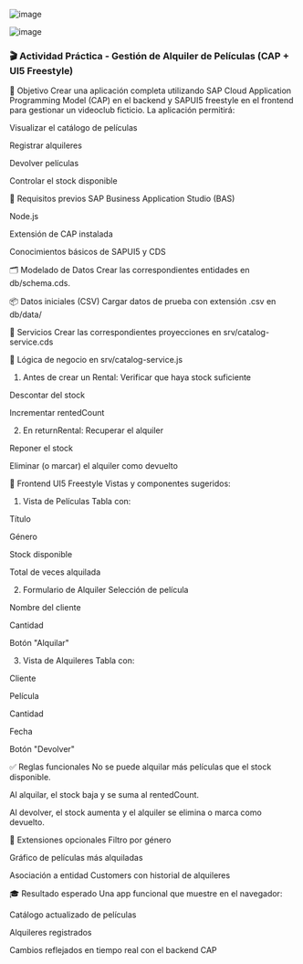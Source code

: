 ![image](https://github.com/user-attachments/assets/bbdf0817-3d98-4ffe-acf4-0e84711fa1db)

![image](https://github.com/user-attachments/assets/c58b2fc5-4483-421e-aa7b-486e82d0ce1d)


### 🎬 Actividad Práctica - Gestión de Alquiler de Películas (CAP + UI5 Freestyle)
🎯 Objetivo
Crear una aplicación completa utilizando SAP Cloud Application Programming Model (CAP) en el backend y SAPUI5 freestyle en el frontend para gestionar un videoclub ficticio. La aplicación permitirá:

Visualizar el catálogo de películas


Registrar alquileres


Devolver películas


Controlar el stock disponible


🧰 Requisitos previos
SAP Business Application Studio (BAS)


Node.js


Extensión de CAP instalada


Conocimientos básicos de SAPUI5 y CDS


🗂️ Modelado de Datos
Crear las correspondientes entidades en db/schema.cds. 

📦 Datos iniciales (CSV)
Cargar datos de prueba con extensión .csv en db/data/ 

🔌 Servicios
Crear las correspondientes proyecciones en srv/catalog-service.cds

🔁 Lógica de negocio en srv/catalog-service.js
1. Antes de crear un Rental:
Verificar que haya stock suficiente


Descontar del stock


Incrementar rentedCount


2. En returnRental:
Recuperar el alquiler


Reponer el stock


Eliminar (o marcar) el alquiler como devuelto

🎨 Frontend UI5 Freestyle
Vistas y componentes sugeridos:
1. Vista de Películas
Tabla con:


Título


Género


Stock disponible


Total de veces alquilada


2. Formulario de Alquiler
Selección de película


Nombre del cliente


Cantidad


Botón "Alquilar"


3. Vista de Alquileres
Tabla con:


Cliente


Película


Cantidad


Fecha


Botón "Devolver"

✅ Reglas funcionales
No se puede alquilar más películas que el stock disponible.


Al alquilar, el stock baja y se suma al rentedCount.


Al devolver, el stock aumenta y el alquiler se elimina o marca como devuelto.

🌟 Extensiones opcionales
Filtro por género


Gráfico de películas más alquiladas


Asociación a entidad Customers con historial de alquileres

🎓 Resultado esperado
Una app funcional que muestre en el navegador:

Catálogo actualizado de películas


Alquileres registrados


Cambios reflejados en tiempo real con el backend CAP

